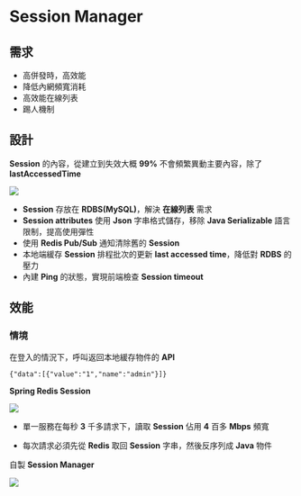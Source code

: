# Session Manager

## 需求

* 高併發時，高效能
* 降低內網頻寬消耗
* 高效能在線列表
* 踢人機制


## 設計

__Session__ 的內容，從建立到失效大概 __99%__ 不會頻繁異動主要內容，除了 __lastAccessedTime__

![](https://i.imgur.com/KlmQUeB.png)

* __Session__ 存放在 __RDBS(MySQL)__，解決 __在線列表__ 需求
* __Session attributes__ 使用 __Json__ 字串格式儲存，移除 __Java Serializable__ 語言限制，提高使用彈性
* 使用 __Redis Pub/Sub__ 通知清除舊的 __Session__
* 本地端緩存 __Session__ 排程批次的更新 __last accessed time__，降低對 __RDBS__ 的壓力
* 內建 __Ping__ 的狀態，實現前端檢查 __Session timeout__

## 效能

### 情境

在登入的情況下，呼叫返回本地緩存物件的 __API__

    {"data":[{"value":"1","name":"admin"}]}

__Spring Redis Session__

![](https://i.imgur.com/DgolX78.png)


* 單一服務在每秒 __3__ 千多請求下，讀取 __Session__ 佔用 __4__ 百多 __Mbps__ 頻寬

* 每次請求必須先從 __Redis__ 取回 __Session__ 字串，然後反序列成 __Java__ 物件

自製 __Session Manager__

![](https://i.imgur.com/rHWvzmO.png)
